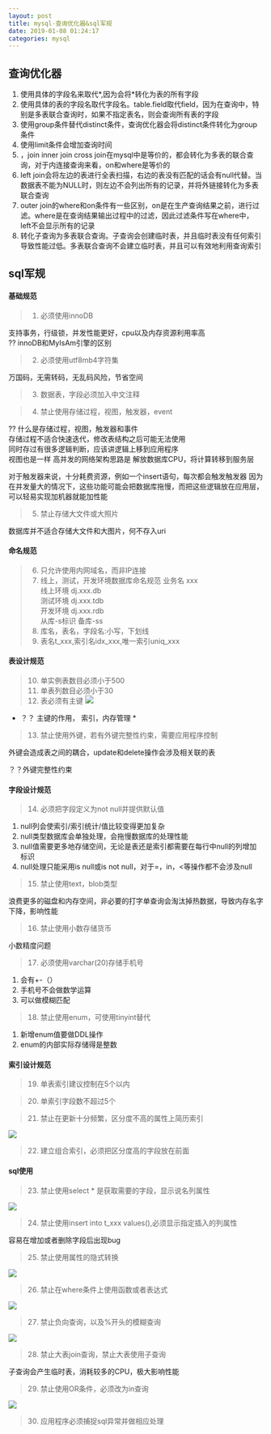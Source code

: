 ```yaml
--- 
layout: post 
title: mysql-查询优化器&sql军规 
date: 2019-01-08 01:24:17 
categories: mysql 
---
```

## 查询优化器
1. 使用具体的字段名来取代*,因为会将*转化为表的所有字段
2. 使用具体的表的字段名取代字段名。table.field取代field，因为在查询中，特别是多表联合查询时，如果不指定表名，则会查询所有表的字段
3. 使用group条件替代distinct条件，查询优化器会将distinct条件转化为group条件
4. 使用limit条件会增加查询时间
5. ，join inner join cross join在mysql中是等价的，都会转化为多表的联合查询，对于内连接查询来看，on和where是等价的
6. left join会将左边的表进行全表扫描，右边的表没有匹配的话会有null代替。当
数据表不能为NULL时，则左边不会列出所有的记录，并将外链接转化为多表联合查询
7. outer join的where和on条件有一些区别，on是在生产查询结果之前，进行过滤。where是在查询结果输出过程中的过滤，因此过滤条件写在where中，left不会显示所有的记录
8. 转化子查询为多表联合查询。子查询会创建临时表，并且临时表没有任何索引导致性能过低。多表联合查询不会建立临时表，并且可以有效地利用查询索引

## sql军规
#### 基础规范
> 1. 必须使用innoDB

支持事务，行级锁，并发性能更好，cpu以及内存资源利用率高  
?? innoDB和MyIsAm引擎的区别

> 2. 必须使用utf8mb4字符集

万国码，无需转码，无乱码风险，节省空间

> 3. 数据表，字段必须加入中文注释

> 4. 禁止使用存储过程，视图，触发器，event

?? 什么是存储过程，视图，触发器和事件  
存储过程不适合快速迭代，修改表结构之后可能无法使用  
同时存过有很多逻辑判断，应该讲逻辑上移到应用程序  
视图也是一样
高并发的网络架构思路是 解放数据库CPU，将计算转移到服务层  

对于触发器来说，十分耗费资源，例如一个insert语句，每次都会触发触发器
因为在并发量大的情况下，这些功能可能会把数据库拖慢，而把这些逻辑放在应用层，可以轻易实现加机器就能加性能

> 5. 禁止存储大文件或大照片

数据库并不适合存储大文件和大图片，何不存入uri


#### 命名规范
> 6. 只允许使用内网域名，而非IP连接
> 7. 线上，测试，开发环境数据库命名规范
业务名 xxx  
线上环境 dj.xxx.db  
测试环境 dj.xxx.tdb  
开发环境 dj.xxx.rdb  
从库-s标识 备库-ss  
> 8. 库名，表名，字段名:小写，下划线
> 9. 表名t_xxx,索引名idx_xxx,唯一索引uniq_xxx
#### 表设计规范
> 10. 单实例表数目必须小于500
> 11. 单表列数目必须小于30
> 12. 表必须有主键
![](/images/20181101182153997_132603249.png)
* ？？ 主键的作用， 索引，内存管理 *

> 13. 禁止使用外键，若有外键完整性约束，需要应用程序控制

外键会造成表之间的耦合，update和delete操作会涉及相关联的表

？？外键完整性约束

#### 字段设计规范
> 14. 必须把字段定义为not null并提供默认值

1. null列会使索引/索引统计/值比较变得更加复杂
2. null类型数据库会单独处理，会拖慢数据库的处理性能
3. null值需要更多地存储空间，无论是表还是索引都需要在每行中null的列增加标识
4. null处理只能采用is null或is not null，对于=，in，<等操作都不会涉及null

> 15. 禁止使用text，blob类型

浪费更多的磁盘和内存空间，非必要的打字单查询会淘汰掉热数据，导致内存名字下降，影响性能

> 16. 禁止使用小数存储货币

小数精度问题

> 17. 必须使用varchar(20)存储手机号

1. 会有+-（）
2. 手机号不会做数学运算
3. 可以做模糊匹配

> 18. 禁止使用enum，可使用tinyint替代

1. 新增enum值要做DDL操作
2. enum的内部实际存储得是整数

#### 索引设计规范
> 19. 单表索引建议控制在5个以内

> 20. 单索引字段数不超过5个

> 21. 禁止在更新十分频繁，区分度不高的属性上简历索引

![](/images/20181101183919445_1722264004.png)

> 22. 建立组合索引，必须把区分度高的字段放在前面

#### sql使用
> 23. 禁止使用select * 是获取需要的字段，显示说名列属性

![](/images/20181101184222798_159037315.png)

> 24. 禁止使用insert into t_xxx values(),必须显示指定插入的列属性

容易在增加或者删除字段后出现bug

> 25. 禁止使用属性的隐式转换

![](/images/20181101184521376_1470496337.png)

> 26. 禁止在where条件上使用函数或者表达式

![](/images/20181101195745557_1390126283.png)

> 27. 禁止负向查询，以及%开头的模糊查询

![](/images/20181101200325362_1377842668.png)

> 28. 禁止大表join查询，禁止大表使用子查询

子查询会产生临时表，消耗较多的CPU，极大影响性能

> 29. 禁止使用OR条件，必须改为in查询

![](/images/20181101200532222_1085555475.png)

> 30. 应用程序必须捕捉sql异常并做相应处理

